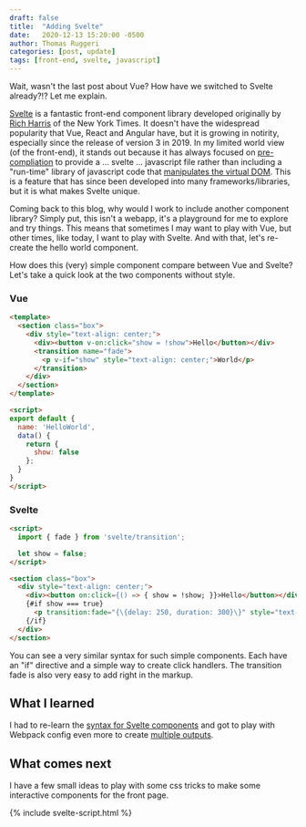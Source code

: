 ```yaml
---
draft: false
title:  "Adding Svelte"
date:   2020-12-13 15:20:00 -0500
author: Thomas Ruggeri
categories: [post, update]
tags: [front-end, svelte, javascript]
---
```


Wait, wasn't the last post about Vue? How have we switched to Svelte already?!? Let me explain.

[Svelte](https://svelte.dev/) is a fantastic front-end component library developed originally by [Rich Harris](https://github.com/Rich-Harris) of the New York Times. It doesn't have the widespread popularity that Vue, React and Angular have, but it is growing in notirity, especially since the release of version 3 in 2019. In my limited world view (of the front-end), it stands out because it has always focused on [pre-compliation](https://svelte.dev/blog/frameworks-without-the-framework) to provide a ... svelte ... javascript file rather than including a "run-time" library of javascript code that [manipulates the virtual DOM](https://svelte.dev/blog/virtual-dom-is-pure-overhead). This is a feature that has since been developed into many frameworks/libraries, but it is what makes Svelte unique.

Coming back to this blog, why would I work to include another component library? Simply put, this isn't a webapp, it's a playground for me to explore and try things. This means that sometimes I may want to play with Vue, but other times, like today, I want to play with Svelte. And with that, let's re-create the hello world component.

<div id="svelte_hello_world"></div>

How does this (very) simple component compare between Vue and Svelte? Let's take a quick look at the two components without style.

### Vue

```html
<template>
  <section class="box">
    <div style="text-align: center;">
      <div><button v-on:click="show = !show">Hello</button></div>
      <transition name="fade">
        <p v-if="show" style="text-align: center;">World</p>
      </transition>
    </div>
  </section>
</template>

<script>
export default {
  name: 'HelloWorld',
  data() {
    return {
      show: false
    };
  }
}
</script>
```

### Svelte



```html
<script>
  import { fade } from 'svelte/transition';

  let show = false;
</script>

<section class="box">
  <div style="text-align: center;">
    <div><button on:click={() => { show = !show; }}>Hello</button></div>
    {#if show === true}
      <p transition:fade="{\{delay: 250, duration: 300}\}" style="text-align: center;">World</p>
    {/if}
  </div>
</section>
```



You can see a very similar syntax for such simple components. Each have an "if" directive and a simple way to create click handlers. The transition fade is also very easy to add right in the markup.

## What I learned

I had to re-learn the [syntax for Svelte components](https://svelte.dev/docs#Template_syntax) and got to play with Webpack config even more to create [multiple outputs](https://webpack.js.org/configuration/configuration-types/#exporting-multiple-configurations).

## What comes next

I have a few small ideas to play with some css tricks to make some interactive components for the front page.

{% include svelte-script.html %}
